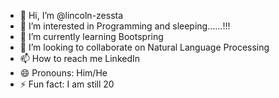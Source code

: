 - 👋 Hi, I’m @lincoln-zessta
- 👀 I’m interested in Programming and sleeping......!!!
- 🌱 I’m currently learning Bootspring
- 💞️ I’m looking to collaborate on Natural Language Processing
- 📫 How to reach me LinkedIn
- 😄 Pronouns: Him/He
- ⚡ Fun fact: I am still 20

<!---
lincoln-zessta/lincoln-zessta is a ✨ special ✨ repository because its `README.md` (this file) appears on your GitHub profile.
You can click the Preview link to take a look at your changes.
--->

